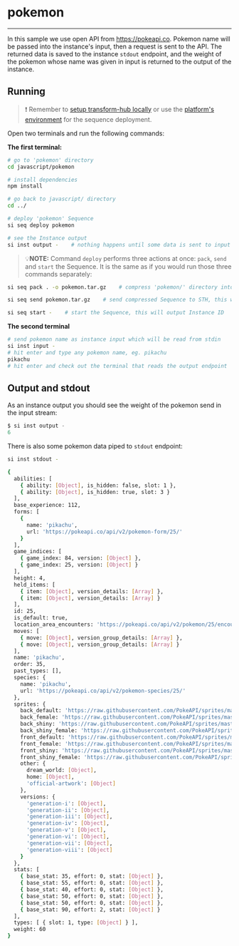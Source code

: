 # pokemon

___

In this sample we use open API from <https://pokeapi.co>. Pokemon name will be passed into the instance's input, then a request is sent to the API. The returned data is saved to the instance `stdout` endpoint, and the weight of the pokemon whose name was given in input is returned to the output of the instance.

## Running

> ❗ Remember to [setup transform-hub locally](https://docs.scramjet.org/platform/self-hosted-installation) or use the [platform's environment](https://docs.scramjet.org/platform/quick-start) for the sequence deployment.

Open two terminals and run the following commands:

**The first terminal:**

```bash
# go to 'pokemon' directory
cd javascript/pokemon

# install dependencies
npm install

# go back to javascript/ directory
cd ../

# deploy 'pokemon' Sequence
si seq deploy pokemon

# see the Instance output
si inst output -    # nothing happens until some data is sent to input
```

> 💡**NOTE:** Command `deploy` performs three actions at once: `pack`, `send` and `start` the Sequence. It is the same as if you would run those three commands separately:

```bash
si seq pack . -o pokemon.tar.gz    # compress 'pokemon/' directory into file named 'pokemon.tar.gz'

si seq send pokemon.tar.gz    # send compressed Sequence to STH, this will output Sequence ID

si seq start -    # start the Sequence, this will output Instance ID
```

**The second terminal**

```bash
# send pokemon name as instance input which will be read from stdin
si inst input -
# hit enter and type any pokemon name, eg. pikachu
pikachu
# hit enter and check out the terminal that reads the output endpoint
```

## Output and stdout

As an instance output you should see the weight of the pokemon send in the input stream:

```js
$ si inst output -
6
```

There is also some pokemon data piped to `stdout` endpoint:

```bash
si inst stdout -
```

```bash
{
  abilities: [
    { ability: [Object], is_hidden: false, slot: 1 },
    { ability: [Object], is_hidden: true, slot: 3 }
  ],
  base_experience: 112,
  forms: [
    {
      name: 'pikachu',
      url: 'https://pokeapi.co/api/v2/pokemon-form/25/'
    }
  ],
  game_indices: [
    { game_index: 84, version: [Object] },
    { game_index: 25, version: [Object] }
  ],
  height: 4,
  held_items: [
    { item: [Object], version_details: [Array] },
    { item: [Object], version_details: [Array] }
  ],
  id: 25,
  is_default: true,
  location_area_encounters: 'https://pokeapi.co/api/v2/pokemon/25/encounters',
  moves: [
    { move: [Object], version_group_details: [Array] },
    { move: [Object], version_group_details: [Array] }
  ],
  name: 'pikachu',
  order: 35,
  past_types: [],
  species: {
    name: 'pikachu',
    url: 'https://pokeapi.co/api/v2/pokemon-species/25/'
  },
  sprites: {
    back_default: 'https://raw.githubusercontent.com/PokeAPI/sprites/master/sprites/pokemon/back/25.png',
    back_female: 'https://raw.githubusercontent.com/PokeAPI/sprites/master/sprites/pokemon/back/female/25.png',
    back_shiny: 'https://raw.githubusercontent.com/PokeAPI/sprites/master/sprites/pokemon/back/shiny/25.png',
    back_shiny_female: 'https://raw.githubusercontent.com/PokeAPI/sprites/master/sprites/pokemon/back/shiny/female/25.png',
    front_default: 'https://raw.githubusercontent.com/PokeAPI/sprites/master/sprites/pokemon/25.png',
    front_female: 'https://raw.githubusercontent.com/PokeAPI/sprites/master/sprites/pokemon/female/25.png',
    front_shiny: 'https://raw.githubusercontent.com/PokeAPI/sprites/master/sprites/pokemon/shiny/25.png',
    front_shiny_female: 'https://raw.githubusercontent.com/PokeAPI/sprites/master/sprites/pokemon/shiny/female/25.png',
    other: {
      dream_world: [Object],
      home: [Object],
      'official-artwork': [Object]
    },
    versions: {
      'generation-i': [Object],
      'generation-ii': [Object],
      'generation-iii': [Object],
      'generation-iv': [Object],
      'generation-v': [Object],
      'generation-vi': [Object],
      'generation-vii': [Object],
      'generation-viii': [Object]
    }
  },
  stats: [
    { base_stat: 35, effort: 0, stat: [Object] },
    { base_stat: 55, effort: 0, stat: [Object] },
    { base_stat: 40, effort: 0, stat: [Object] },
    { base_stat: 50, effort: 0, stat: [Object] },
    { base_stat: 50, effort: 0, stat: [Object] },
    { base_stat: 90, effort: 2, stat: [Object] }
  ],
  types: [ { slot: 1, type: [Object] } ],
  weight: 60
}
```
